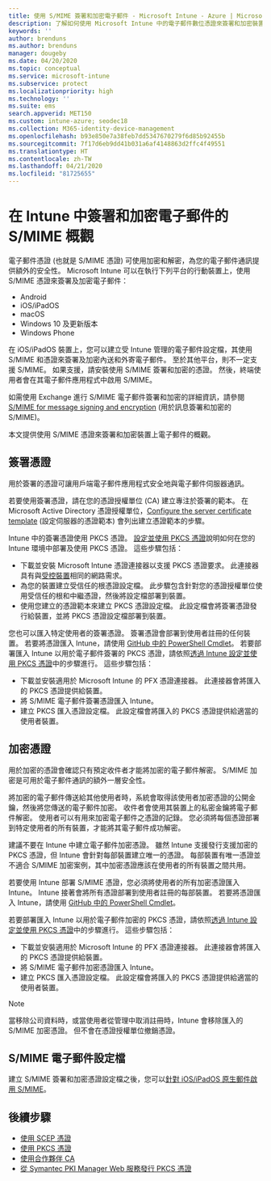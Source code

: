 ```yaml
---
title: 使用 S/MIME 簽署和加密電子郵件 - Microsoft Intune - Azure | Microsoft Docs
description: 了解如何使用 Microsoft Intune 中的電子郵件數位憑證來簽署和加密裝置上的電子郵件。 這些憑證稱為 S/MIME，並使用裝置組態設定檔加以設定。 簽署和加密憑證會用 PKCS 或私人憑證，並使用連接器來匯入憑證。
keywords: ''
author: brenduns
ms.author: brenduns
manager: dougeby
ms.date: 04/20/2020
ms.topic: conceptual
ms.service: microsoft-intune
ms.subservice: protect
ms.localizationpriority: high
ms.technology: ''
ms.suite: ems
search.appverid: MET150
ms.custom: intune-azure; seodec18
ms.collection: M365-identity-device-management
ms.openlocfilehash: b93e850e7a38feb7dd5347670279f6d85b92455b
ms.sourcegitcommit: 7f17d6eb9dd41b031a6af4148863d2ffc4f49551
ms.translationtype: HT
ms.contentlocale: zh-TW
ms.lasthandoff: 04/21/2020
ms.locfileid: "81725655"
---
```

# <a name="smime-overview-to-sign-and-encrypt-email-in-intune"></a>在 Intune 中簽署和加密電子郵件的 S/MIME 概觀

電子郵件憑證 (也就是 S/MIME 憑證) 可使用加密和解密，為您的電子郵件通訊提供額外的安全性。 Microsoft Intune 可以在執行下列平台的行動裝置上，使用 S/MIME 憑證來簽署及加密電子郵件：

- Android
- iOS/iPadOS
- macOS
- Windows 10 及更新版本
- Windows Phone

在 iOS/iPadOS 裝置上，您可以建立受 Intune 管理的電子郵件設定檔，其使用 S/MIME 和憑證來簽署及加密內送和外寄電子郵件。 至於其他平台，則不一定支援 S/MIME。 如果支援，請安裝使用 S/MIME 簽署和加密的憑證。 然後，終端使用者會在其電子郵件應用程式中啟用 S/MIME。

如需使用 Exchange 進行 S/MIME 電子郵件簽署和加密的詳細資訊，請參閱 [S/MIME for message signing and encryption](https://docs.microsoft.com/Exchange/policy-and-compliance/smime) (用於訊息簽署和加密的 S/MIME)。

本文提供使用 S/MIME 憑證來簽署和加密裝置上電子郵件的概觀。

## <a name="signing-certificates"></a>簽署憑證

用於簽署的憑證可讓用戶端電子郵件應用程式安全地與電子郵件伺服器通訊。

若要使用簽署憑證，請在您的憑證授權單位 (CA) 建立專注於簽署的範本。 在 Microsoft Active Directory 憑證授權單位，[Configure the server certificate template](https://docs.microsoft.com/windows-server/networking/core-network-guide/cncg/server-certs/configure-the-server-certificate-template) (設定伺服器的憑證範本) 會列出建立憑證範本的步驟。

Intune 中的簽署憑證使用 PKCS 憑證。 [設定並使用 PKCS 憑證](certficates-pfx-configure.md)說明如何在您的 Intune 環境中部署及使用 PKCS 憑證。 這些步驟包括：

- 下載並安裝 Microsoft Intune 憑證連接器以支援 PKCS 憑證要求。 此連接器具有與[受控裝置](../fundamentals/intune-endpoints.md#access-for-managed-devices)相同的網路需求。
- 為您的裝置建立受信任的根憑證設定檔。 此步驟包含針對您的憑證授權單位使用受信任的根和中繼憑證，然後將設定檔部署到裝置。
- 使用您建立的憑證範本來建立 PKCS 憑證設定檔。 此設定檔會將簽署憑證發行給裝置，並將 PKCS 憑證設定檔部署到裝置。

您也可以匯入特定使用者的簽署憑證。 簽署憑證會部署到使用者註冊的任何裝置。 若要將憑證匯入 Intune，請使用 [GitHub 中的 PowerShell Cmdlet](https://github.com/Microsoft/Intune-Resource-Access)。 若要部署匯入 Intune 以用於電子郵件簽署的 PKCS 憑證，請依照[透過 Intune 設定並使用 PKCS 憑證](certficates-pfx-configure.md)中的步驟進行。 這些步驟包括：

- 下載並安裝適用於 Microsoft Intune 的 PFX 憑證連接器。 此連接器會將匯入的 PKCS 憑證提供給裝置。
- 將 S/MIME 電子郵件簽署憑證匯入 Intune。
- 建立 PKCS 匯入憑證設定檔。 此設定檔會將匯入的 PKCS 憑證提供給適當的使用者裝置。

## <a name="encryption-certificates"></a>加密憑證

用於加密的憑證會確認只有預定收件者才能將加密的電子郵件解密。 S/MIME 加密是可用於電子郵件通訊的額外一層安全性。

將加密的電子郵件傳送給其他使用者時，系統會取得該使用者加密憑證的公開金鑰，然後將您傳送的電子郵件加密。 收件者會使用其裝置上的私密金鑰將電子郵件解密。 使用者可以有用來加密電子郵件之憑證的記錄。 您必須將每個憑證部署到特定使用者的所有裝置，才能將其電子郵件成功解密。

建議不要在 Intune 中建立電子郵件加密憑證。 雖然 Intune 支援發行支援加密的 PKCS 憑證，但 Intune 會針對每部裝置建立唯一的憑證。 每部裝置有唯一憑證並不適合 S/MIME 加密案例，其中加密憑證應該在使用者的所有裝置之間共用。

若要使用 Intune 部署 S/MIME 憑證，您必須將使用者的所有加密憑證匯入 Intune。 Intune 接著會將所有憑證部署到使用者註冊的每部裝置。 若要將憑證匯入 Intune，請使用 [GitHub 中的 PowerShell Cmdlet](https://github.com/Microsoft/Intune-Resource-Access)。

若要部署匯入 Intune 以用於電子郵件加密的 PKCS 憑證，請依照[透過 Intune 設定並使用 PKCS 憑證](certficates-pfx-configure.md)中的步驟進行。 這些步驟包括：

- 下載並安裝適用於 Microsoft Intune 的 PFX 憑證連接器。 此連接器會將匯入的 PKCS 憑證提供給裝置。
- 將 S/MIME 電子郵件加密憑證匯入 Intune。
- 建立 PKCS 匯入憑證設定檔。 此設定檔會將匯入的 PKCS 憑證提供給適當的使用者裝置。

 > [!NOTE]
 > 當移除公司資料時，或當使用者從管理中取消註冊時，Intune 會移除匯入的 S/MIME 加密憑證。 但不會在憑證授權單位撤銷憑證。

## <a name="smime-email-profiles"></a>S/MIME 電子郵件設定檔

建立 S/MIME 簽署和加密憑證設定檔之後，您可以[針對 iOS/iPadOS 原生郵件啟用 S/MIME](../configuration/email-settings-ios.md)。

## <a name="next-steps"></a>後續步驟

- [使用 SCEP 憑證](certificates-scep-configure.md)
- [使用 PKCS 憑證](certficates-pfx-configure.md)
- [使用合作夥伴 CA](certificate-authority-add-scep-overview.md)
- [從 Symantec PKI Manager Web 服務發行 PKCS 憑證](certificates-digicert-configure.md)
